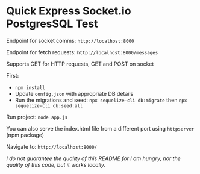 # Quick Express Socket.io PostgresSQL Test

Endpoint for socket comms: `http://localhost:8000`

Endpoint for fetch requests: `http://localhost:8000/messages`

Supports GET for HTTP requests, GET and POST on socket

First: 
* `npm install`
* Update `config.json` with appropriate DB details
* Run the migrations and seed: `npx sequelize-cli db:migrate` then `npx sequelize-cli db:seed:all`

Run project: `node app.js`

You can also serve the index.html file from a different port using `httpserver` (npm package)

Navigate to: `http://localhost:8000/`

_I do not guarantee the quality of this README for I am hungry, nor the quality of this code, but it works locally._